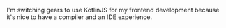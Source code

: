 I'm switching gears to use KotlinJS for my frontend development because it's nice to have a compiler and an IDE experience.